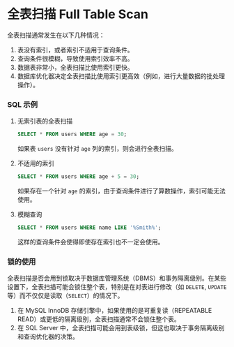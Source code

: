 # 全表扫描 Full Table Scan

全表扫描通常发生在以下几种情况：

1. 表没有索引，或者索引不适用于查询条件。
2. 查询条件很模糊，导致使用索引效率不高。
3. 数据表非常小，全表扫描比使用索引更快。
4. 数据库优化器决定全表扫描比使用索引更高效（例如，进行大量数据的批处理操作）。

### SQL 示例

1. 无索引表的全表扫描
    
    ```sql
    SELECT * FROM users WHERE age = 30;
    
    ```
    
    如果表 `users` 没有针对 `age` 列的索引，则会进行全表扫描。
    
2. 不适用的索引
    
    ```sql
    SELECT * FROM users WHERE age + 5 = 30;
    
    ```
    
    如果存在一个针对 `age` 的索引，由于查询条件进行了算数操作，索引可能无法使用。
    
3. 模糊查询
    
    ```sql
    SELECT * FROM users WHERE name LIKE '%Smith%';
    
    ```
    
    这样的查询条件会使得即使存在索引也不一定会使用。
    

### 锁的使用

全表扫描是否会用到锁取决于数据库管理系统（DBMS）和事务隔离级别。在某些设置下，全表扫描可能会锁住整个表，特别是在对表进行修改（如 `DELETE`, `UPDATE` 等）而不仅仅是读取（`SELECT`）的情况下。

1. 在 MySQL InnoDB 存储引擎中，如果使用的是可重复读（REPEATABLE READ）或更低的隔离级别，全表扫描通常不会锁住整个表。
2. 在 SQL Server 中，全表扫描可能会用到表级锁，但这也取决于事务隔离级别和查询优化器的决策。